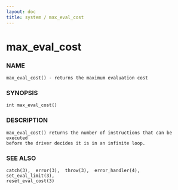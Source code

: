 ```yaml
---
layout: doc
title: system / max_eval_cost
---
```

# max_eval_cost

### NAME

    max_eval_cost() - returns the maximum evaluation cost

### SYNOPSIS

    int max_eval_cost()

### DESCRIPTION

    max_eval_cost() returns the number of instructions that can be executed
    before the driver decides it is in an infinite loop.

### SEE ALSO

    catch(3),  error(3),  throw(3),  error_handler(4),   set_eval_limit(3),
    reset_eval_cost(3)
